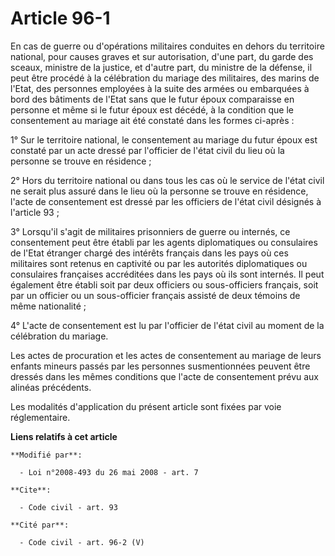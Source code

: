 # Article 96-1

En cas de guerre ou d'opérations militaires conduites en dehors du territoire national, pour causes graves et sur
autorisation, d'une part, du garde des sceaux, ministre de la justice, et d'autre part, du ministre de la défense, il peut
être procédé à la célébration du mariage des militaires, des marins de l'Etat, des personnes employées à la suite des armées
ou embarquées à bord des bâtiments de l'Etat sans que le futur époux comparaisse en personne et même si le futur époux est
décédé, à la condition que le consentement au mariage ait été constaté dans les formes ci-après : 

1° Sur le territoire national, le consentement au mariage du futur époux est constaté par un acte dressé par l'officier de
l'état civil du lieu où la personne se trouve en résidence ; 

2° Hors du territoire national ou dans tous les cas où le service de l'état civil ne serait plus assuré dans le lieu où la
personne se trouve en résidence, l'acte de consentement est dressé par les officiers de l'état civil désignés à l'article
93 ; 

3° Lorsqu'il s'agit de militaires prisonniers de guerre ou internés, ce consentement peut être établi par les agents
diplomatiques ou consulaires de l'Etat étranger chargé des intérêts français dans les pays où ces militaires sont retenus en
captivité ou par les autorités diplomatiques ou consulaires françaises accréditées dans les pays où ils sont internés. Il
peut également être établi soit par deux officiers ou sous-officiers français, soit par un officier ou un sous-officier
français assisté de deux témoins de même nationalité ; 

4° L'acte de consentement est lu par l'officier de l'état civil au moment de la célébration du mariage. 

Les actes de procuration et les actes de consentement au mariage de leurs enfants mineurs passés par les personnes
susmentionnées peuvent être dressés dans les mêmes conditions que l'acte de consentement prévu aux alinéas précédents. 

Les modalités d'application du présent article sont fixées par voie réglementaire.

**Liens relatifs à cet article**

	**Modifié par**:

	  - Loi n°2008-493 du 26 mai 2008 - art. 7

	**Cite**:

	  - Code civil - art. 93

	**Cité par**:

	  - Code civil - art. 96-2 (V)
